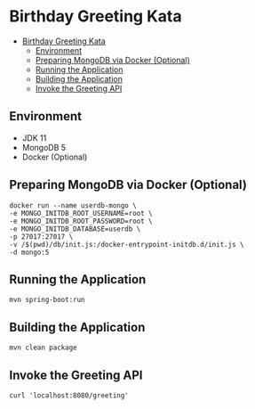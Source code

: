 # Birthday Greeting Kata
- [Birthday Greeting Kata](#birthday-greeting-kata)
  - [Environment](#environment)
  - [Preparing MongoDB via Docker (Optional)](#preparing-mongodb-via-docker-optional)
  - [Running the Application](#running-the-application)
  - [Building the Application](#building-the-application)
  - [Invoke the Greeting API](#invoke-the-greeting-api)

## Environment
- JDK 11
- MongoDB 5
- Docker (Optional)

## Preparing MongoDB via Docker (Optional)
```
docker run --name userdb-mongo \
-e MONGO_INITDB_ROOT_USERNAME=root \
-e MONGO_INITDB_ROOT_PASSWORD=root \
-e MONGO_INITDB_DATABASE=userdb \
-p 27017:27017 \
-v /$(pwd)/db/init.js:/docker-entrypoint-initdb.d/init.js \
-d mongo:5
```

## Running the Application
```
mvn spring-boot:run
```

## Building the Application
```
mvn clean package
```

## Invoke the Greeting API
```
curl 'localhost:8080/greeting'
```

